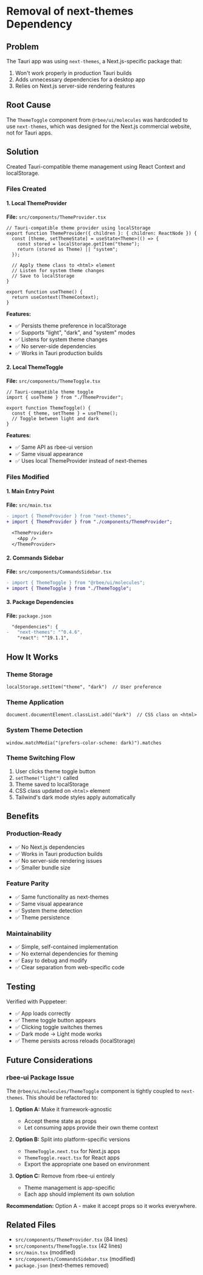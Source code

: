 # Removal of next-themes Dependency

## Problem
The Tauri app was using `next-themes`, a Next.js-specific package that:
1. Won't work properly in production Tauri builds
2. Adds unnecessary dependencies for a desktop app
3. Relies on Next.js server-side rendering features

## Root Cause
The `ThemeToggle` component from `@rbee/ui/molecules` was hardcoded to use `next-themes`, which was designed for the Next.js commercial website, not for Tauri apps.

## Solution
Created Tauri-compatible theme management using React Context and localStorage.

### Files Created

#### 1. Local ThemeProvider
**File:** `src/components/ThemeProvider.tsx`

```tsx
// Tauri-compatible theme provider using localStorage
export function ThemeProvider({ children }: { children: ReactNode }) {
  const [theme, setThemeState] = useState<Theme>(() => {
    const stored = localStorage.getItem("theme");
    return (stored as Theme) || "system";
  });

  // Apply theme class to <html> element
  // Listen for system theme changes
  // Save to localStorage
}

export function useTheme() {
  return useContext(ThemeContext);
}
```

**Features:**
- ✅ Persists theme preference in localStorage
- ✅ Supports "light", "dark", and "system" modes
- ✅ Listens for system theme changes
- ✅ No server-side dependencies
- ✅ Works in Tauri production builds

#### 2. Local ThemeToggle
**File:** `src/components/ThemeToggle.tsx`

```tsx
// Tauri-compatible theme toggle
import { useTheme } from "./ThemeProvider";

export function ThemeToggle() {
  const { theme, setTheme } = useTheme();
  // Toggle between light and dark
}
```

**Features:**
- ✅ Same API as rbee-ui version
- ✅ Same visual appearance
- ✅ Uses local ThemeProvider instead of next-themes

### Files Modified

#### 1. Main Entry Point
**File:** `src/main.tsx`

```diff
- import { ThemeProvider } from "next-themes";
+ import { ThemeProvider } from "./components/ThemeProvider";

  <ThemeProvider>
    <App />
  </ThemeProvider>
```

#### 2. Commands Sidebar
**File:** `src/components/CommandsSidebar.tsx`

```diff
- import { ThemeToggle } from "@rbee/ui/molecules";
+ import { ThemeToggle } from "./ThemeToggle";
```

#### 3. Package Dependencies
**File:** `package.json`

```diff
  "dependencies": {
-   "next-themes": "^0.4.6",
    "react": "^19.1.1",
```

## How It Works

### Theme Storage
```
localStorage.setItem("theme", "dark")  // User preference
```

### Theme Application
```
document.documentElement.classList.add("dark")  // CSS class on <html>
```

### System Theme Detection
```
window.matchMedia("(prefers-color-scheme: dark)").matches
```

### Theme Switching Flow
1. User clicks theme toggle button
2. `setTheme("light")` called
3. Theme saved to localStorage
4. CSS class updated on `<html>` element
5. Tailwind's dark mode styles apply automatically

## Benefits

### Production-Ready
- ✅ No Next.js dependencies
- ✅ Works in Tauri production builds
- ✅ No server-side rendering issues
- ✅ Smaller bundle size

### Feature Parity
- ✅ Same functionality as next-themes
- ✅ Same visual appearance
- ✅ System theme detection
- ✅ Theme persistence

### Maintainability
- ✅ Simple, self-contained implementation
- ✅ No external dependencies for theming
- ✅ Easy to debug and modify
- ✅ Clear separation from web-specific code

## Testing

Verified with Puppeteer:
- ✅ App loads correctly
- ✅ Theme toggle button appears
- ✅ Clicking toggle switches themes
- ✅ Dark mode → Light mode works
- ✅ Theme persists across reloads (localStorage)

## Future Considerations

### rbee-ui Package Issue
The `@rbee/ui/molecules/ThemeToggle` component is tightly coupled to `next-themes`. This should be refactored to:

1. **Option A:** Make it framework-agnostic
   - Accept theme state as props
   - Let consuming apps provide their own theme context

2. **Option B:** Split into platform-specific versions
   - `ThemeToggle.next.tsx` for Next.js apps
   - `ThemeToggle.react.tsx` for React apps
   - Export the appropriate one based on environment

3. **Option C:** Remove from rbee-ui entirely
   - Theme management is app-specific
   - Each app should implement its own solution

**Recommendation:** Option A - make it accept props so it works everywhere.

## Related Files
- `src/components/ThemeProvider.tsx` (84 lines)
- `src/components/ThemeToggle.tsx` (42 lines)
- `src/main.tsx` (modified)
- `src/components/CommandsSidebar.tsx` (modified)
- `package.json` (next-themes removed)

